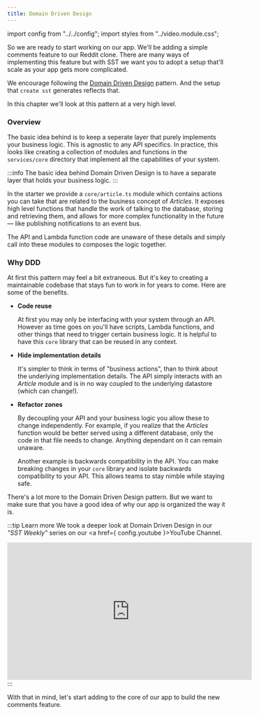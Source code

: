 ```yaml
---
title: Domain Driven Design
---
```


import config from "../../config";
import styles from "../video.module.css";

So we are ready to start working on our app. We'll be adding a simple comments feature to our Reddit clone. There are many ways of implementing this feature but with SST we want you to adopt a setup that'll scale as your app gets more complicated.

We encourage following the [Domain Driven Design](https://en.wikipedia.org/wiki/Domain-driven_design) pattern. And the setup that `create sst` generates  reflects that.

In this chapter we'll look at this pattern at a very high level.

### Overview

The basic idea behind is to keep a seperate layer that purely implements your business logic. This is agnostic to any API specifics. In practice, this looks like creating a collection of modules and functions in the `services/core` directory that implement all the capabilities of your system.

:::info
The basic idea behind Domain Driven Design is to have a separate layer that holds your business logic.
:::

In the starter we provide a `core/article.ts` module which contains actions you can take that are related to the business concept of _Articles_. It exposes high level functions that handle the work of talking to the database, storing and retrieving them, and allows for more complex functionality in the future — like publishing notifications to an event bus.

The API and Lambda function code are unaware of these details and simply call into these modules to composes the logic together.

### Why DDD

At first this pattern may feel a bit extraneous. But it's key to creating a maintainable codebase that stays fun to work in for years to come. Here are some of the benefits.

- **Code reuse**

  At first you may only be interfacing with your system through an API. However as time goes on you'll have scripts, Lambda functions, and other things that need to trigger certain business logic. It is helpful to have this `core` library that can be reused in any context.

- **Hide implementation details**

  It's simpler to think in terms of "business actions", than to think about the underlying implementation details. The API simply interacts with an _Article_ module and is in no way coupled to the underlying datastore (which can change!).

- **Refactor zones**

  By decoupling your API and your business logic you allow these to change independently. For example, if you realize that the _Articles_ function would be better served using a different database, only the code in that file needs to change. Anything dependant on it can remain unaware.

  Another example is backwards compatibility in the API. You can make breaking changes in your `core` library and isolate backwards compatibility to your API. This allows teams to stay nimble while staying safe.

There's a lot more to the Domain Driven Design pattern. But we want to make sure that you have a good idea of why our app is organized the way it is.

:::tip Learn more
We took a deeper look at Domain Driven Design in our _"SST Weekly"_ series on our <a href={ config.youtube }>YouTube Channel</a>.

<div class={styles.videoWrapper}>
  <iframe width="560" height="315" src="https://www.youtube-nocookie.com/embed/MC_dS5G1jqw" frameBorder="0" allow="accelerometer; autoplay; clipboard-write; encrypted-media; gyroscope; picture-in-picture" allowfullscreen></iframe>
</div>
:::

With that in mind, let's start adding to the core of our app to build the new comments feature.
